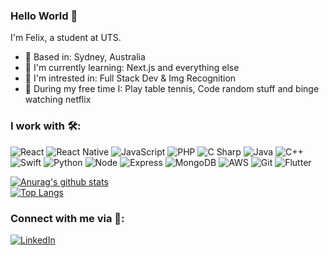 ### Hello World 👋
I'm Felix, a student at UTS.
- 🦘 Based in: Sydney, Australia
- 🌱 I'm currently learning: Next.js and everything else
- 🧠 I'm intrested in: Full Stack Dev & Img Recognition
- 🏓 During my free time I: Play table tennis, Code random stuff and binge watching netflix

### I work with 🛠️:
<p>
  <img alt="React" src="https://img.shields.io/badge/React-61DAFB?logo=react&logoColor=white&style=for-the-badge" />
  <img alt="React Native" src="https://img.shields.io/badge/React Native-61DAFB?logo=react&logoColor=white&style=for-the-badge" />
  <img alt="JavaScript" src="https://img.shields.io/badge/JavaScript-F7DF1E?logo=javascript&logoColor=white&style=for-the-badge" />
  <img alt="PHP" src="https://img.shields.io/badge/PHP-777BB4?logo=php&logoColor=white&style=for-the-badge" />
  <img alt="C Sharp" src="https://img.shields.io/badge/C%23-239120?logo=c-sharp&logoColor=white&style=for-the-badge" />
  <img alt="Java" src="https://img.shields.io/badge/Java-007396?logo=java&logoColor=white&style=for-the-badge" />
  <img alt="C++" src="https://img.shields.io/badge/C++-00599C?logo=c%2B%2B&logoColor=white&style=for-the-badge" />
  <img alt="Swift" src="https://img.shields.io/badge/Swift-FA7343?logo=swift&logoColor=white&style=for-the-badge" />
  <img alt="Python" src="https://img.shields.io/badge/Python-3776AB?logo=python&logoColor=white&style=for-the-badge" />
  <img alt="Node" src="https://img.shields.io/badge/Node.js-339933?logo=node.js&logoColor=white&style=for-the-badge" />
  <img alt="Express" src="https://img.shields.io/badge/Express.js-000000?logo=express&logoColor=white&style=for-the-badge" />
  <img alt="MongoDB" src="https://img.shields.io/badge/MongoDB-47A248?logo=mongodb&logoColor=white&style=for-the-badge" />
  <img alt="AWS" src="https://img.shields.io/badge/AWS-232F3E?logo=amazon-aws&logoColor=white&style=for-the-badge" />
  <img alt="Git" src="https://img.shields.io/badge/Git-F05032?logo=git&logoColor=white&style=for-the-badge" />
  <img alt="Flutter" src="https://img.shields.io/badge/Flutter-2AAFED?logo=flutter&logoColor=white&style=for-the-badge" />
</p>

[style]: for-the-badge
[![Anurag's github stats](https://github-readme-stats.vercel.app/api?username=felixhal)](https://github.com/anuraghazra/github-readme-stats&count_private=true)
<br />
[![Top Langs](https://github-readme-stats.vercel.app/api/top-langs/?username=felixhal&langs_count=5)](https://github.com/anuraghazra/github-readme-stats)

### Connect with me via 📲:

[<img alt="LinkedIn" src="https://img.shields.io/badge/Felix-0A66C2?logo=linkedin&logoColor=white&style=for-the-badge" />](https://www.linkedin.com/in/felix-ehalim/)
